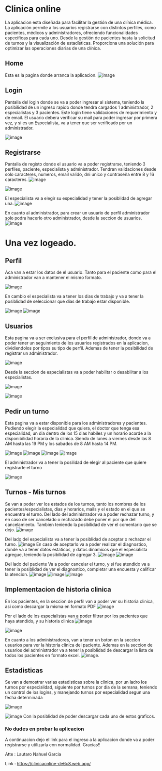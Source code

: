 
# Clinica online

La aplicacion esta  diseñada para facilitar la gestión de una clínica médica. La aplicación permite a los usuarios registrarse con distintos perfiles, como pacientes, médicos y administradores, ofreciendo funcionalidades específicas para cada uno. Desde la gestión de pacientes hasta la solicitud de turnos y la visualización de estadísticas. Proporciona una solución para optimizar las operaciones diarias de una clínica.

## Home

Esta es la pagina donde arranca la aplicacion.
![image](https://github.com/Lautigarcia17/clinicaOnline/assets/98592376/d7eb4358-38cb-4071-8272-c6b727298f16)


## Login

Pantalla del login donde se va a poder ingresar al sistema, teniendo la posibilidad de un ingreso rapido donde tendra cargados 1 administrador, 2 especialistas y 3 pacientes. Este login tiene validaciones de requerimiento y de email.
El usuario debera verificar su mail para poder ingresar por primera vez, y si es un Especialista, va a tener que ser verificado por un administrador.

![image](https://github.com/Lautigarcia17/clinicaOnline/assets/98592376/3e9553a9-5226-4bcf-a3a8-b53188b022cb)


## Registrarse 

Pantalla de registo donde el usuario va a poder registrarse, teniendo 3 perfiles, paciente, especialista y administrador. Tendran validaciones desde solo caracteres, numeros, email valido, dni unico y contraseña entre 8 y 16 caracteres.
![image](https://github.com/Lautigarcia17/clinicaOnline/assets/98592376/48f245f6-ef59-4e86-b823-c9f8043de240)

![image](https://github.com/Lautigarcia17/clinicaOnline/assets/98592376/4c8908e0-cdab-482a-a9a5-c0d888741dc5)

El especialista va a elegir su especialidad y tener la posiblidad de agregar una.
![image](https://github.com/Lautigarcia17/clinicaOnline/assets/98592376/46fee574-e5d5-4eee-b67d-8f879ffc03a7)

En cuanto al administrador, para crear un usuario de perfil administrador solo podra hacerlo otro administrador, desde la seccion de usuarios.
![image](https://github.com/Lautigarcia17/clinicaOnline/assets/98592376/03ec43e9-f53d-4f38-831a-cb4f44065c8f)

# Una vez logeado. 

## Perfil

Aca van a estar los datos de el usuario.
Tanto para el paciente como para el administrador van a mantener el mismo formato.

![image](https://github.com/Lautigarcia17/clinicaOnline/assets/98592376/e0a02c98-50fd-4335-8515-5332f8cd1e8b)

En cambio el especialista va a tener los dias de trabajo y va a tener la posiblidad de seleccionar que dias de trabajo estar disponible.

![image](https://github.com/Lautigarcia17/clinicaOnline/assets/98592376/9d2dde00-12a6-4eed-90b5-a1d6a5e93319)
![image](https://github.com/Lautigarcia17/clinicaOnline/assets/98592376/3c3f9f26-43a5-494a-ad96-00cf5cde0d3f)

## Usuarios
Esta pagina va a ser exclusiva para el perfil de administrador, donde va a poder tener un seguimiento de los usuarios registrados en la aplicacion, dividiendolos por tipos su tipo de perfil. Ademas de tener la posibilidad de registrar un administrador.

![image](https://github.com/Lautigarcia17/clinicaOnline/assets/98592376/515ff1b9-489c-4cb1-abec-3415f83c0396)

Desde la seccion de especialistas va a poder habilitar o desabilitar a los especialistas.

![image](https://github.com/Lautigarcia17/clinicaOnline/assets/98592376/db5c123d-bfd5-4ea4-a8ce-5b3614fa2ca5)

![image](https://github.com/Lautigarcia17/clinicaOnline/assets/98592376/06ed17a1-e9f4-41d1-92b5-45a3ca4d604c)

## Pedir un turno
Esta pagina va a estar disponible para los administradores y pacientes. Pudiendo elegir la especialidad que quiera, el doctor que tenga esa especialidad, un dia dentro de los 15 dias habiles y un horario acorde a la disponibilidad horaria de la clinica. 
Siendo de lunes a viernes desde las 8 AM hasta las 19 PM y los sabados de 8 AM hasta 14 PM.

![image](https://github.com/Lautigarcia17/clinicaOnline/assets/98592376/2e8b00d2-b26b-4f63-b458-f07cd00d151b)
![image](https://github.com/Lautigarcia17/clinicaOnline/assets/98592376/d180a676-d9fc-4399-8b88-827e638d317c)
![image](https://github.com/Lautigarcia17/clinicaOnline/assets/98592376/7bb92c8a-a46f-4d24-a22e-eb780ddb7b41)
![image](https://github.com/Lautigarcia17/clinicaOnline/assets/98592376/c3e0a2cc-33b0-4299-94fd-1dd95a490702)

El administrador va a tener la posilidad de elegir al paciente que quiere registrarle el turno

![image](https://github.com/Lautigarcia17/clinicaOnline/assets/98592376/6fbcb0c4-345e-4466-94a6-b91d5c4beccf)

## Turnos - Mis turnos
Se van a poder ver los estados de los turnos, tanto los nombres de los pacientes/especialistas, dias y horarios, mails y el estado en el que se encuentra el turno.
Del lado del administrador va a poder rechazar turno, y en caso de ser cancelado o rechazado debe poner el por que del cancelamiento. Tambien teniendo la posibilidad de ver el comentario que se dejo.
![image](https://github.com/Lautigarcia17/clinicaOnline/assets/98592376/dd8ce079-b532-4f60-ba3e-24afbc28a850)

Del lado del especialista va a tener la posiblidad de aceptar o rechazar el turno.
![image](https://github.com/Lautigarcia17/clinicaOnline/assets/98592376/a25226f1-0f94-46a8-8d28-c69de5e8e440)
En caso de aceptarlo va a poder realizar el diagnostico, donde va a tener datos estaticos, y datos dinamicos que el especialista agregue, teniendo la posibilidad de agregar 3.
![image](https://github.com/Lautigarcia17/clinicaOnline/assets/98592376/1a83a135-66b9-49f8-8996-c6fed71de606)
![image](https://github.com/Lautigarcia17/clinicaOnline/assets/98592376/36ffa1ff-c704-4085-a507-5b9810973491)



Del lado del paciente
Va a poder cancelar el turno, y si fue atendido va a tener la posiblidad de ver el diagnostico, completar una encuesta y calificar la atencion.
![image](https://github.com/Lautigarcia17/clinicaOnline/assets/98592376/52279fae-28bd-43e7-8360-b0ffb4739a8f)
![image](https://github.com/Lautigarcia17/clinicaOnline/assets/98592376/9530d65a-27ed-46bc-a11a-fbe866dfa944)
![image](https://github.com/Lautigarcia17/clinicaOnline/assets/98592376/619eb776-9d92-4acc-93e7-5d8a5cf2a8a8)


## Implementacion de historia clinica
En los pacientes, en la seccion de perfil van a poder ver su historia clinica, asi como descargar la misma en formato PDF 
![image](https://github.com/Lautigarcia17/clinicaOnline/assets/98592376/68ba8a4b-755b-424b-816f-1a6cc5e95b50)

Por el lado de los especialistas van a poder filtrar por los pacientes que haya atendido, y su historia clinica 
![image](https://github.com/Lautigarcia17/clinicaOnline/assets/98592376/3a2b5822-afb5-4538-a98f-16ed28c75d38)

![image](https://github.com/Lautigarcia17/clinicaOnline/assets/98592376/af751284-3b14-4868-bf9a-138e454d89f0)

En cuanto a los administradores, van a tener un boton en la seccion usuarios para ver la historia clinica del paciente. 
Ademas en la seccion de usuarios del administrador va a tener la posiblidad de descargar la lista de todos los pacientes en formato excel.
![image](https://github.com/Lautigarcia17/clinicaOnline/assets/98592376/d759cfe1-3173-46b3-ad6b-d1c99ce72f87).


## Estadisticas
Se van a demostrar varias estadisticas sobre la clinica, por un ladro los turnos por especialidad, siguiente por turnos por dia de la semana, teniendo un control de los logins, y manejando turnos por especialidad segun una fecha determinada

![image](https://github.com/Lautigarcia17/clinicaOnline/assets/98592376/d6e0a87e-2e80-4100-be36-edc5bae43a24)

![image](https://github.com/Lautigarcia17/clinicaOnline/assets/98592376/8dba6bdc-a5ac-49d2-b0cd-af7d9cc8d29f)
Con la posiblidad de poder descargar cada uno de estos graficos.


### No dudes en probar la aplicacion
A continuacion dejo el link para el ingreso a la aplicacion donde va a poder registrarse y utilizarla con normalidad. Gracias!!

Atte : Lautaro Nahuel Garcia

Link : https://clinicaonline-de6c8.web.app/
